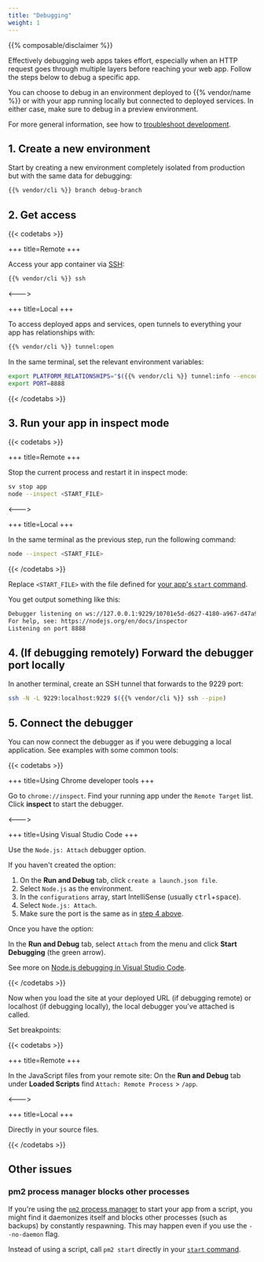 ```yaml
---
title: "Debugging"
weight: 1
---
```


{{% composable/disclaimer %}}

Effectively debugging web apps takes effort,
especially when an HTTP request goes through multiple layers before reaching your web app.
Follow the steps below to debug a specific app.

You can choose to debug in an environment deployed to {{% vendor/name %}}
or with your app running locally but connected to deployed services.
In either case, make sure to debug in a preview environment.

For more general information, see how to [troubleshoot development](/development/troubleshoot).

## 1. Create a new environment

Start by creating a new environment completely isolated from production but with the same data for debugging:

```bash
{{% vendor/cli %}} branch debug-branch
```

## 2. Get access

{{< codetabs >}}

\+++
title=Remote
\+++

Access your app container via [SSH](../../development/ssh/_index.md):

```bash
{{% vendor/cli %}} ssh
```

<--->

\+++
title=Local
\+++

To access deployed apps and services, open tunnels to everything your app has relationships with:

```bash
{{% vendor/cli %}} tunnel:open
```

In the same terminal, set the relevant environment variables:

```bash
export PLATFORM_RELATIONSHIPS="$({{% vendor/cli %}} tunnel:info --encode)"
export PORT=8888
```

{{< /codetabs >}}

## 3. Run your app in inspect mode

{{< codetabs >}}

\+++
title=Remote
\+++

Stop the current process and restart it in inspect mode:

```bash
sv stop app
node --inspect <START_FILE>
```

<--->

\+++
title=Local
\+++

In the same terminal as the previous step, run the following command:

```bash
node --inspect <START_FILE>
```

{{< /codetabs >}}

Replace `<START_FILE>` with the file defined for [your app's `start` command](./_index.md#4-start-your-app).

You get output something like this:

```bash
Debugger listening on ws://127.0.0.1:9229/10701e5d-d627-4180-a967-d47a924c93c0
For help, see: https://nodejs.org/en/docs/inspector
Listening on port 8888
```

## 4. (If debugging remotely) Forward the debugger port locally

In another terminal, create an SSH tunnel that forwards to the 9229 port:

```bash
ssh -N -L 9229:localhost:9229 $({{% vendor/cli %}} ssh --pipe)
```

## 5. Connect the debugger

You can now connect the debugger as if you were debugging a local application.
See examples with some common tools:

{{< codetabs >}}

\+++
title=Using Chrome developer tools
\+++

Go to `chrome://inspect`.
Find your running app under the `Remote Target` list.
Click **inspect** to start the debugger.

<--->

\+++
title=Using Visual Studio Code
\+++

Use the `Node.js: Attach` debugger option.

If you haven't created the option:

1.  On the **Run and Debug** tab, click `create a launch.json file`.
2.  Select `Node.js` as the environment.
3.  In the `configurations` array, start IntelliSense (usually <kbd>ctrl</kbd>+<kbd>space</kbd>).
4.  Select `Node.js: Attach`.
5.  Make sure the port is the same as in [step 4 above](#4-if-debugging-remotely-forward-the-debugger-port-locally).

Once you have the option:

In the **Run and Debug** tab, select `Attach` from the menu and click **Start Debugging** (the green arrow).

See more on [Node.js debugging in Visual Studio Code](https://code.visualstudio.com/docs/nodejs/nodejs-debugging).

{{< /codetabs >}}

Now when you load the site at your deployed URL (if debugging remote) or localhost (if debugging locally),
the local debugger you've attached is called.

Set breakpoints:

{{< codetabs >}}

\+++
title=Remote
\+++

In the JavaScript files from your remote site:
On the **Run and Debug** tab under **Loaded Scripts** find `Attach: Remote Process` > `/app`.

<--->

\+++
title=Local
\+++

Directly in your source files.

{{< /codetabs >}}

## Other issues

### pm2 process manager blocks other processes

If you're using the [`pm2` process manager](https://github.com/unitech/pm2) to start your app from a script,
you might find it daemonizes itself and blocks other processes (such as backups) by constantly respawning.
This may happen even if you use the `--no-daemon` flag.

Instead of using a script, call `pm2 start` directly in your [`start` command](./_index.md#4-start-your-app).
